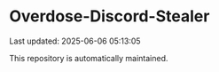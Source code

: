 # Overdose-Discord-Stealer

Last updated: 2025-06-06 05:13:05

This repository is automatically maintained.
